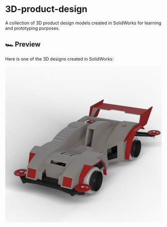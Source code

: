 # 3D-product-design
A collection of 3D product design models created in SolidWorks for learning and prototyping purposes.
## 🏎️ Preview

Here is one of the 3D designs created in SolidWorks:

![Tamiya Render](Tamiya.png)
